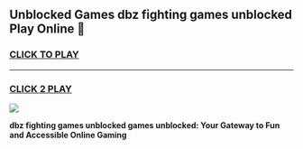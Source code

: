 
## Unblocked Games dbz fighting games unblocked Play Online 👋
<h3>
<a href="https://news.freeplayer.one?title=dbz_fighting_games_unblocked&ref=17F">CLICK TO PLAY</a></h3>
<hr>

<h3>
<a href="https://news.freeplayer.one?title=dbz_fighting_games_unblocked&ref=17F">CLICK 2 PLAY</a>
  
</h3>

<a href="https://news.freeplayer.one?title=dbz_fighting_games_unblocked&ref=17F/"><img src="https://clearcache.store/games.png"></a>


**dbz fighting games unblocked games unblocked: Your Gateway to Fun and Accessible Online Gaming**
